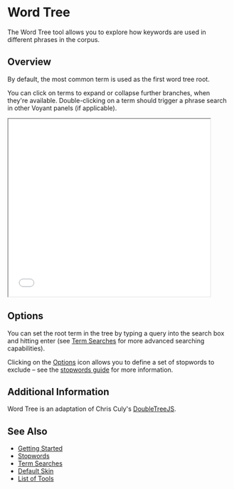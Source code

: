 # Word Tree

The Word Tree tool allows you to explore how keywords are used in different phrases in the corpus.

## Overview

By default, the most common term is used as the first word tree root.

You can click on terms to expand or collapse further branches, when they're available. Double-clicking on a term should trigger a phrase search in other Voyant panels (if applicable).

<iframe src="../tool/WordTree/?corpus=austen" style="width: 90%; height: 400px;"></iframe>

## Options

You can set the root term in the tree by typing a query into the search box and hitting enter (see [Term Searches](#!/guide/search) for more advanced searching capabilities).

Clicking on the [Options](#!/guide/options) icon allows you to define a set of stopwords to exclude – see the [stopwords guide](#!/guide/stopwords) for more information.


## Additional Information

Word Tree is an adaptation of Chris Culy's [DoubleTreeJS](http://linguistics.chrisculy.net/lx/software/DoubleTreeJS/).

## See Also

- [Getting Started](#!/guide/start)
- [Stopwords](#!/guide/stopwords)
- [Term Searches](#!/guide/search)
- [Default Skin](#!/guide/skins-section-default-skin)
- [List of Tools](#!/guide/tools)